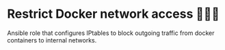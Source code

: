 # Restrict Docker network access 🚧🐳🚧
Ansible role that configures IPtables to block outgoing traffic from docker containers to internal networks.
